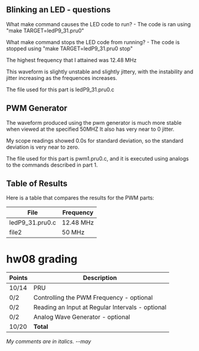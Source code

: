 ## Blinking an LED - questions 
What make command causes the LED code to run?
    -   The code is ran using "make TARGET=ledP9_31.pru0"
    
What make command stops the LED code from running?
    -   The code is stopped using "make TARGET=ledP9_31.pru0 stop"
    
The highest frequency that I attained was 12.48 MHz    
    
This waveform is slightly unstable and slightly jittery, with the 
instability and jitter increasing as the frequences increases. 

The file used for this part is ledP9_31.pru0.c 

## PWM Generator
The waveform produced using the pwm generator is much more stable 
when viewed at the specified 50MHZ It also has very near to 0 
jitter. 

My scope readings showed 0.0s for standard deviation, so the 
standard deviation is very near to zero. 

The file used for this part is pwm1.pru0.c, and it is executed 
using analogs to the commands described in part 1. 

## Table of Results 
Here is a table that compares the results for the PWM parts:

|File|Frequency|
| --- | --- |
|ledP9_31.pru0.c|12.48 MHz|
|file2|50 MHz|

# hw08 grading

| Points      | Description |
| ----------- | ----------- |
| 10/14 | PRU
|  0/2 | Controlling the PWM Frequency - optional
|  0/2 | Reading an Input at Regular Intervals - optional
|  0/2 | Analog Wave Generator - optional
|10/20 | **Total**

*My comments are in italics. --may*

